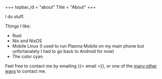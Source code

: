 +++
topbar_id = "about"
Title = "About"
+++

I do stuff.

Things I like:
- Rust
- Nix and NixOS
- Mobile Linux (I used to run Plasma Mobile on my main phone but unfortanately I had to go back to Android for now)
- The color cyan

Feel free to contact me by emailing {{< email >}}, or one of the [many other ways](/p/accounts/) to contact me.
